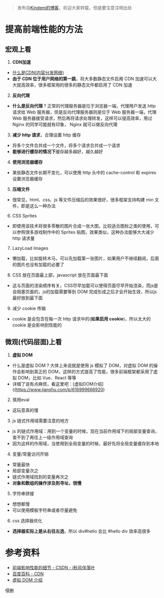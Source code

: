 > 发布自[Kindem的博客](http://www.kindemh.cn/)，欢迎大家转载，但是要注意注明出处

# 提高前端性能的方法
## 宏观上看
1. **CDN加速**
  * [什么是CDN(内容分发网络)](https://baike.baidu.com/item/CDN/420951?fr=aladdin)
  * **由于 CDN 位于用户网络的第一跳**，将大多数静态文件启用 CDN 加速可以大大提高效率，很多框架用的很多的静态文件都启用了 CDN 加速
2. **反向代理**
  * **什么是反向代理** ? 正常的代理服务器是位于浏览器一端，代理用户发送 http 请求给 Web 服务器，但是反向代理服务器则是位于 Web 服务器一端，代理 Web 服务器接受请求，然后再将请求处理转发，这样可以提高效率，用过 Nginx 的同学可能就有印象， Nginx 就可以做反向代理
3. **减少 http 请求**，合理设置 http 缓存
  * 将多个文件合并成一个文件，将多个请求合并成一个请求
  * **能够进行缓存的情况下**缓存越多越好，越久越好
4. **使用浏览器缓存**
  * 某些静态文件长期不变化，可以使用 http 头中的 cache-control 和 expires设置浏览器缓存
5. **压缩文件**
  * 很常见，html、css、js 等文件压缩后的效果很好，很多框架支持构建 min 文件，即是这么一种办法
6. CSS Sprites
  * 即使用该技术将很多零散的图片合成一张大图，比较适合图标之类的使用，可以参照很多游戏制作中的 Sprites 贴图，效果类似，这种办法能够大大减少 http 请求量
7. LazyLoad Images
  * 懒加载，比如旋转木马，可以先加载第一张图片，如果用户不继续翻阅，后面的图片也没有加载的必要了
8. CSS 放在页面最上部，javascript 放在页面最下面
  * 这与页面的渲染顺序有关，CSS尽早加载可以使得页面尽早开始渲染，而js是会阻塞页面的，js的加载需要等到 DOM 完成形成之后才会开始生效，所以js最好放到最下面
9. 减少 cookie 传输
  * cookie 是会包含在每一次 http 请求中的(**如果启用 cookie**)，所以太大的 cookie 是会影响到性能的

## 微观(代码层面)上看
1. **虚拟 DOM**
  * 什么是虚拟 DOM ? 大体上来说就是使用 js 模拟了 DOM，对虚拟 DOM 的操作会影响到真正的 DOM，这样的方式提高了性能，很多前端框架都采用了虚拟 DOM，比如 Vue、React 等等
  * 详细了说有点麻烦，看这里吧：[虚拟DOM介绍]((https://www.jianshu.com/p/616999666920)
2. 慎用eval
  * 这玩意真的慢
3. js 链式作用域需要注意的地方
  * js 的链式作用域：用到一个变量的时候，现在当前作用域下的局部变量查询，查不到了再往上一级作用域查询
  * 因为这样的作用域，当使用到全局变量的时候，最好先将全局变量缓存到本地
4. 变量/常量访问开销
  * 常量最快
  * 局部变量次之
  * 链式作用域找到的变量再次之
  * **对象和数组的操作涉及到寻址，很慢**
5. 字符串拼接
  * 想想都慢
  * 可以使用模板字符串或者尽量避免
6. css 选择器优化
  * **选择器实际上是从右往左选**，所以 div#hello 会比 #hello div 效率高很多

# 参考资料
* [前端影响性能的细节 - CSDN - i秋风伴落叶](https://blog.csdn.net/zxf1242652895/article/details/76126675)
* [百度百科 - CDN](https://baike.baidu.com/item/CDN/420951?fr=aladdin)
* [虚拟 DOM 介绍](https://www.jianshu.com/p/616999666920)

侵删
